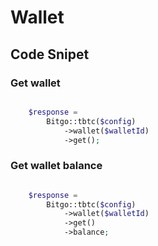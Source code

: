 # Wallet

## Code Snipet
### Get wallet
```php

    $response = 
        Bitgo::tbtc($config)
            ->wallet($walletId)
            ->get();
```

### Get wallet balance
```php

    $response = 
        Bitgo::tbtc($config)
            ->wallet($walletId)
            ->get()
            ->balance;
```
